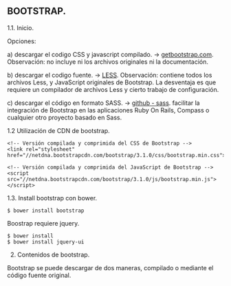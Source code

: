 ## BOOTSTRAP.

1.1. Inicio.

Opciones:

a) descargar el codigo CSS y javascript compilado.
-> [getbootstrap.com](getbootstrap.com).   
Observación: no incluye ni los archivos originales ni la documentación.

b) descargar el codigo fuente.
-> [LESS](https://getbootstrap.com/2.0.4/less.html).
Observación: contiene todos los archivos Less, y JavaScript originales de Bootstrap. La desventaja es que requiere un compilador de archivos Less y cierto trabajo de configuración.

c) descargar el código en formato SASS.
-> [github - sass](https://github.com/twbs/bootstrap-sass).
facilitar la integración de Bootstrap en las aplicaciones Ruby On Rails, Compass o cualquier otro proyecto basado en Sass. 


1.2 Utilización de CDN de bootstrap.

```
<!-- Versión compilada y comprimida del CSS de Bootstrap -->
<link rel="stylesheet" href="//netdna.bootstrapcdn.com/bootstrap/3.1.0/css/bootstrap.min.css">
```
```
<!-- Versión compilada y comprimida del JavaScript de Bootstrap -->
<script src="//netdna.bootstrapcdn.com/bootstrap/3.1.0/js/bootstrap.min.js"></script>
```

1.3. Install bootstrap con bower.

```
$ bower install bootstrap
```

Boostrap requiere jquery.
```
$ bower install
$ bower install jquery-ui 
```

2. Contenidos de bootstrap.

Bootstrap se puede descargar de dos maneras, compilado o mediante el código fuente original.




